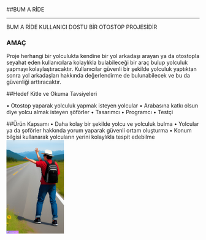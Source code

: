 ##BUM A RİDE

------------

BUM A RİDE KULLANICI DOSTU BİR OTOSTOP PROJESİDİR
### AMAÇ 
Proje herhangi bir yolculukta kendine bir yol arkadaşı arayan ya da otostopla seyahat eden kullanıcılara kolaylıkla bulabileceği bir araç bulup yolculuk yapmayı kolaylaştıracaktır. Kullanıcılar güvenli bir şekilde yolculuk yaptıktan sonra yol arkadaşları hakkında değerlendirme de bulunabilecek ve bu da güvenliği arttıracaktır.

##Hedef Kitle ve Okuma Tavsiyeleri
<p>
•	Otostop yaparak yolculuk yapmak isteyen yolcular
•	Arabasına katkı olsun diye yolcu almak isteyen şöförler
•	Tasarımcı
•	Programcı
•	Testçi
</p>
##Ürün Kapsamı
•	Daha kolay bir şekilde yolcu ve yolculuk bulma
•	Yolcular ya da şoförler hakkında yorum yaparak güvenli ortam oluşturma
•	Konum bilgisi kullanarak yolcuların yerini kolaylıkla tespit edebilme



<img src="public/images/otostop.jpg" width="150" heigt="150">


